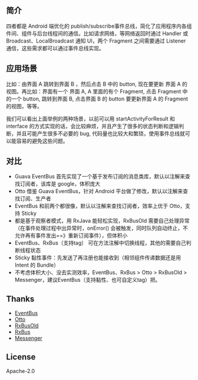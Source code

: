 ## 简介
四者都是 Android 端优化的 publish/subscribe事件总线，简化了应用程序内各组件间、组件与后台线程间的通信。比如请求网络，等网络返回时通过 Handler 或 Broadcast、LocalBroadcast 通知 UI，两个 Fragment 之间需要通过 Listener 通信，这些需求都可以通过事件总线实现。

## 应用场景
比如：由界面 A 跳转到界面 B ，然后点击 B 中的 button, 现在要更新 界面 A 的视图。再比如：界面有一个 界面 A, A 里面的有个 Fragment, 点击 Fragment 中的一个 button, 跳转到界面 B, 点击界面 B 的 button 要更新界面 A 的 Fragment 的视图，等等。

我们可以看出上面举例的两种场景，以前可以用 startActivityForResult 和 interface 的方式实现的话，会比较麻烦，并且产生了很多的状态判断和逻辑判断，并且可能产生很多不必要的 bug, 代码量也比较大和繁琐，使用事件总线就可以能容易的避免这些问题。

## 对比
- Guava EventBus 首先实现了一个基于发布订阅的消息类库，默认以注解来查找订阅者，该库是 google，体积庞大
- Otto 借鉴 Guava EventBus，针对 Android 平台做了修改，默认以注解来查找订阅、生产者
- EventBus 和前两个都很像，默认以注解来查找订阅者，效率上优于 Otto，支持 Sticky
- 都是基于观察者模式，用 RxJava 能轻松实现，RxBusOld 需要自己处理异常（在事件处理过程中出异常时，onError() 会被触发，同时队列自动终止，不允许再有事件发出==》重新订阅事件），但体积小
- EventBus、RxBus（支持tag） 可在方法注解中切换线程，其他的需要自己判断线程状态
- Sticky 黏性事件：先发送了再注册也能接收到（相邻组件传递数据还是用 Intent 的 Bundle）
- 不考虑体积大小、没去实测效率，EventBus、RxBus > Otto > RxBusOld > Messenger，建议EventBus（支持黏性、也可自定义tag）把。

## Thanks
- [EventBus](https://github.com/greenrobot/EventBus)
- [Otto](https://github.com/square/otto)
- [RxBusOld](https://github.com/YoKeyword/RxBus) 
- [RxBus](https://github.com/AndroidKnife/RxBus) 
- [Messenger](https://github.com/Kelin-Hong/MVVMLight) 

## License
   Apache-2.0
